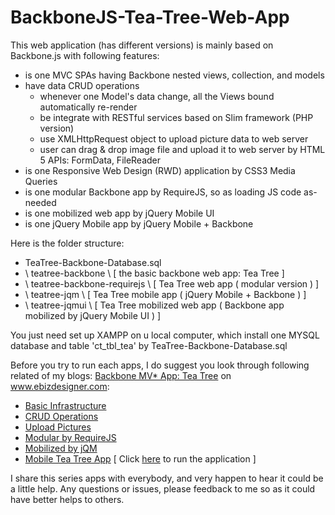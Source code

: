 BackboneJS-Tea-Tree-Web-App
===========================

This web application (has different versions) is mainly based on Backbone.js with following features:

- is one MVC SPAs having Backbone nested views, collection, and models
- have data CRUD operations
   - whenever one Model's data change, all the Views bound automatically re-render 
   - be integrate with RESTful services based on Slim framework (PHP version)
   - use XMLHttpRequest object to upload picture data to web server
   - user can drag & drop image file and upload it to web server by HTML 5 APIs: FormData, FileReader
- is one Responsive Web Design (RWD) application by CSS3 Media Queries 
- is one modular Backbone app by RequireJS, so as loading JS code as-needed
- is one mobilized web app by jQuery Mobile UI
- is one jQuery Mobile app by jQuery Mobile + Backbone

Here is the folder structure:
   - TeaTree-Backbone-Database.sql 
   - \ teatree-backbone \ [ the basic backbone web app: Tea Tree ]
   - \ teatree-backbone-requirejs \ [ Tea Tree web app ( modular version ) ]
   - \ teatree-jqm \ [ Tea Tree mobile app ( jQuery Mobile + Backbone ) ]
   - \ teatree-jqmui \ [ Tea Tree mobilized web app ( Backbone app mobilized by jQuery Mobile UI ) ]

You just need set up XAMPP on u local computer, which install one MYSQL database and table 'ct_tbl_tea' by TeaTree-Backbone-Database.sql

Before you try to run each apps, I do suggest you look through following related of my blogs: 
<a href="http://www.ebizdesigner.com/website-building/backbone/item/49-backbone-client-side-mvc-tree.html" target="_blank">
Backbone MV* App: Tea Tree</a> on www.ebizdesigner.com:
- <a href="http://www.ebizdesigner.com/website-building/backbone/item/49-backbone-client-side-mvc-tree.html" target="_black">Basic Infrastructure</a>
- <a href="http://www.ebizdesigner.com/website-building/backbone/item/51-backbonejs-mvc-app-tea-tree-part-2.html" target="_blank">CRUD Operations</a>
- <a href="http://www.ebizdesigner.com/website-building/backbone/item/52-backbonejs-mvc-app-tea-tree-part-3.html" target="_blank">Upload Pictures</a>
- <a href="http://www.ebizdesigner.com/website-building/backbone/item/54-backbone-mvc-teatree-modular-by-requirejs.html" target="_blank">Modular by RequireJS</a>
- <a href="http://www.ebizdesigner.com/website-building/backbone/item/55-backbone-mobile-web-app-teatree-jquerymobile.html" target="_blank">Mobilized by jQM</a>
- <a href="http://www.ebizdesigner.com/website-building/backbone/item/53-backbonejs-jqm-mobile-app-tea-tree-part-6.html" target="_blank">Mobile Tea Tree App</a> [ Click <a href="http://demo.ebizdesigner.com/teatree/" target="_blank">here</a> to run the application</a> ]

I share this series apps with everybody, and very happen to hear it could be a little help. 
Any questions or issues, please feedback to me so as it could have better helps to others.
